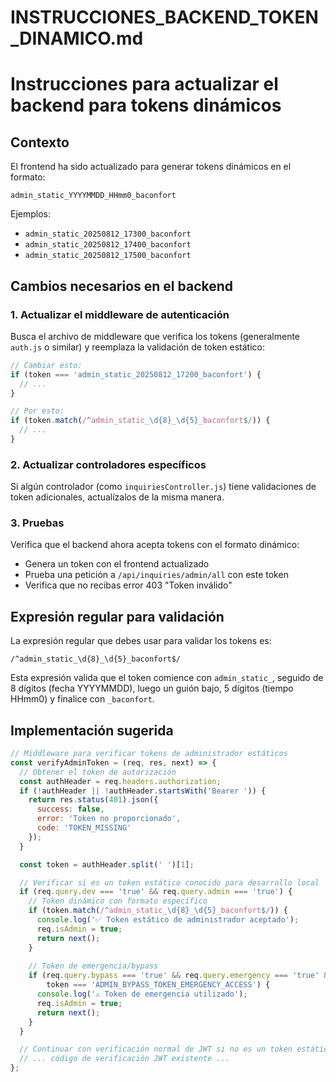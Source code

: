 # INSTRUCCIONES_BACKEND_TOKEN_DINAMICO.md

# Instrucciones para actualizar el backend para tokens dinámicos

## Contexto
El frontend ha sido actualizado para generar tokens dinámicos en el formato:
```
admin_static_YYYYMMDD_HHmm0_baconfort
```

Ejemplos:
- `admin_static_20250812_17300_baconfort`
- `admin_static_20250812_17400_baconfort`
- `admin_static_20250812_17500_baconfort`

## Cambios necesarios en el backend

### 1. Actualizar el middleware de autenticación
Busca el archivo de middleware que verifica los tokens (generalmente `auth.js` o similar) y reemplaza la validación de token estático:

```javascript
// Cambiar esto:
if (token === 'admin_static_20250812_17200_baconfort') {
  // ...
}

// Por esto:
if (token.match(/^admin_static_\d{8}_\d{5}_baconfort$/)) {
  // ...
}
```

### 2. Actualizar controladores específicos
Si algún controlador (como `inquiriesController.js`) tiene validaciones de token adicionales, actualízalos de la misma manera.

### 3. Pruebas
Verifica que el backend ahora acepta tokens con el formato dinámico:
- Genera un token con el frontend actualizado
- Prueba una petición a `/api/inquiries/admin/all` con este token
- Verifica que no recibas error 403 "Token inválido"

## Expresión regular para validación
La expresión regular que debes usar para validar los tokens es:
```
/^admin_static_\d{8}_\d{5}_baconfort$/
```

Esta expresión valida que el token comience con `admin_static_`, seguido de 8 dígitos (fecha YYYYMMDD), luego un guión bajo, 5 dígitos (tiempo HHmm0) y finalice con `_baconfort`.

## Implementación sugerida

```javascript
// Middleware para verificar tokens de administrador estáticos
const verifyAdminToken = (req, res, next) => {
  // Obtener el token de autorización
  const authHeader = req.headers.authorization;
  if (!authHeader || !authHeader.startsWith('Bearer ')) {
    return res.status(401).json({ 
      success: false, 
      error: 'Token no proporcionado',
      code: 'TOKEN_MISSING' 
    });
  }

  const token = authHeader.split(' ')[1];

  // Verificar si es un token estático conocido para desarrollo local
  if (req.query.dev === 'true' && req.query.admin === 'true') {
    // Token dinámico con formato específico
    if (token.match(/^admin_static_\d{8}_\d{5}_baconfort$/)) {
      console.log('✅ Token estático de administrador aceptado');
      req.isAdmin = true;
      return next();
    }
    
    // Token de emergencia/bypass
    if (req.query.bypass === 'true' && req.query.emergency === 'true' &&
        token === 'ADMIN_BYPASS_TOKEN_EMERGENCY_ACCESS') {
      console.log('⚠️ Token de emergencia utilizado');
      req.isAdmin = true;
      return next();
    }
  }

  // Continuar con verificación normal de JWT si no es un token estático
  // ... código de verificación JWT existente ...
};
```
